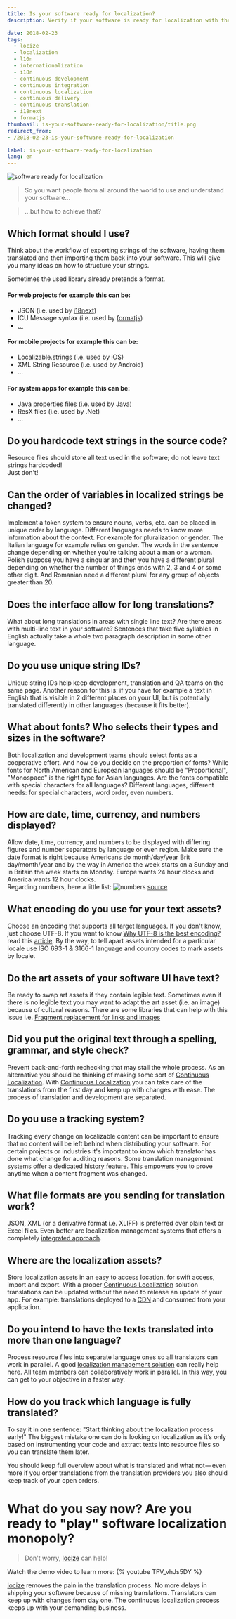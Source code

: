 ```yaml
---
title: Is your software ready for localization?
description: Verify if your software is ready for localization with the software localization monopoly.

date: 2018-02-23
tags:
  - locize
  - localization
  - l10n
  - internationalization
  - i18n
  - continuous development
  - continuous integration
  - continuous localization
  - continuous delivery
  - continuous translation
  - i18next
  - formatjs
thumbnail: is-your-software-ready-for-localization/title.png
redirect_from:
- /2018-02-23-is-your-software-ready-for-localization

label: is-your-software-ready-for-localization
lang: en
---
```

<meta name="robots" content="noindex, nofollow">

![software ready for localization](title.png "locize © inweso GmbH")

> So you want people from all around the world to use and understand your software...

> ...but how to achieve that?

## Which format should I use?
Think about the workflow of exporting strings of the software, having them translated and then importing them back into your software. This will give you many ideas on how to structure your strings.

Sometimes the used library already pretends a format.

#### For web projects for example this can be:
- JSON (i.e. used by [i18next](https://i18next.com))
- ICU Message syntax (i.e. used by [formatjs](https://formatjs.io/))
- [...](../i18n-formats-javascript/)

#### For mobile projects for example this can be:
- Localizable.strings (i.e. used by iOS)
- XML String Resource (i.e. used by Android)
- ...

#### For system apps for example this can be:
- Java properties files (i.e. used by Java)
- ResX files (i.e. used by .Net)
- ...


## Do you hardcode text strings in the source code?
Resource files should store all text used in the software; do not leave text strings hardcoded!<br />Just don't!


## Can the order of variables in localized strings be changed?
Implement a token system to ensure nouns, verbs, etc. can be placed in unique order by language.
Different languages needs to know more information about the context. For example for pluralization or gender.
The Italian language for example relies on gender. The words in the sentence change depending on whether you're talking about a man or a woman.
Polish suppose you have a singular and then you have a different plural depending on whether the number of things ends with 2, 3 and 4 or some other digit.
And Romanian need a different plural for any group of objects greater than 20.


## Does the interface allow for long translations?
What about long translations in areas with single line text? Are there areas with multi-line text in your software?
Sentences that take five syllables in English actually take a whole two paragraph description in some other language.


## Do you use unique string IDs?
Unique string IDs help keep development, translation and QA teams on the same page.
Another reason for this is: if you have for example a text in English that is visible in 2 different places on your UI, but is potentially translated differently in other languages (because it fits better).


## What about fonts? Who selects their types and sizes in the software?
Both localization and development teams should select fonts as a cooperative effort.
And how do you decide on the proportion of fonts?
While fonts for North American and European languages should be "Proportional", "Monospace" is the right type for Asian languages.
Are the fonts compatible with special characters for all languages?
Different languages, different needs: for special characters, word order, even numbers.


## How are date, time, currency, and numbers displayed?
Allow date, time, currency, and numbers to be displayed with differing figures and number separators by language or even region.
Make sure the date format is right because Americans do month/day/year Brit day/month/year and by the way in America the week starts on a Sunday and in Britain the week starts on Monday. Europe wants 24 hour clocks and America wants 12 hour clocks.<br />Regarding numbers, here a little list:
![numbers](numbers.png "locize © inweso GmbH")
[source](https://en.wikipedia.org/wiki/Decimal_separator)


## What encoding do you use for your text assets? <a name="encoding"></a>
Choose an encoding that supports all target languages.
If you don't know, just choose UTF-8.
If you want to know [Why UTF-8 is the best encoding?](http://codel10n.com/why-utf8-is-best-encoding-for-your-customers/) read this [article](http://codel10n.com/why-utf8-is-best-encoding-for-your-customers/).
By the way, to tell apart assets intended for a particular locale use ISO 693-1 & 3166-1 language and country codes to mark assets by locale.


## Do the art assets of your software UI have text?
Be ready to swap art assets if they contain legible text.
Sometimes even if there is no legible text you may want to adapt the art asset (i.e. an image) because of cultural reasons.
There are some libraries that can help with this issue i.e. [Fragment replacement for links and images](https://github.com/i18next/i18nextify#fragment-replacement-for-links-and-images)


## Did you put the original text through a spelling, grammar, and style check?
Prevent back-and-forth rechecking that may stall the whole process.
As an alternative you should be thinking of making some sort of [Continuous Localization](../continuous-development-integration-and-localization-cd/).
With [Continuous Localization](../continuous-development-integration-and-localization-cd/) you can take care of the translations from the first day and keep up with changes with ease.
The process of translation and development are separated.


## Do you use a tracking system?
Tracking every change on localizable content can be important to ensure that no content will be left behind when distributing your software.
For certain projects or industries it's important to know which translator has done what change for auditing reasons.
Some translation management systems offer a dedicated [history feature](https://docs.locize.com/whats-inside/history). This [empowers](https://medium.com/@jamuhl/empower-your-localization-team-33e10ca9e333) you to prove anytime when a content fragment was changed.


## What file formats are you sending for translation work?
JSON, XML (or a derivative format i.e. XLIFF) is preferred over plain text or Excel files.
Even better are localization management systems that offers a completely [integrated approach](https://docs.locize.com/guides-tips-and-tricks/working-with-translators).


## Where are the localization assets?
Store localization assets in an easy to access location, for swift access, import and export.
With a proper [Continuous Localization](../continuous-development-integration-and-localization-cd/) solution translations can be updated without the need to release an update of your app.
For example: translations deployed to a [CDN](https://docs.locize.com/whats-inside/cdn-content-delivery-network) and consumed from your application.


## Do you intend to have the texts translated into more than one language?
Process resource files into separate language ones so all translators can work in parallel.
A good [localization management solution](https://locize.com) can really help here. All team members can collaboratively work in parallel. In this way, you can get to your objective in a faster way.


## How do you track which language is fully translated?
To say it in one sentence: "Start thinking about the localization process early!"
The biggest mistake one can do is looking on localization as it’s only based on instrumenting your code and extract texts into resource files so you can translate them later.

You should keep full overview about what is translated and what not — even more if you order translations from the translation providers you also should keep track of your open orders.



# What do you say now? Are you ready to "play" software localization monopoly?

> Don't worry, [locize](https://locize.com) can help!

Watch the demo video to learn more:
{% youtube TFV_vhJs5DY %}

[locize](https://locize.com) removes the pain in the translation process. No more delays in shipping your software because of missing translations. Translators can keep up with changes from day one. The continuous localization process keeps up with your demanding business.
